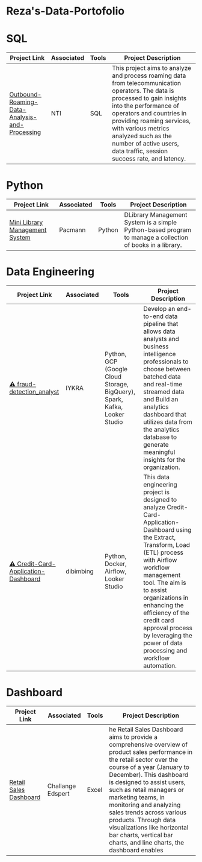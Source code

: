 # Reza's-Data-Portofolio

# SQL

| Project Link                                  | Associated | Tools                                           | Project Description                                                                                                                              |
|----------------------------------------------|------------|------------------------------------------------|--------------------------------------------------------------------------------------------------------------------------------------------------|
| [Outbound-Roaming-Data-Analysis-and-Processing](https://github.com/zareee12/Mini-Library-Management-System/tree/main) |NTI|SQL| This project aims to analyze and process roaming data from telecommunication operators. The data is processed to gain insights into the performance of operators and countries in providing roaming services, with various metrics analyzed such as the number of active users, data traffic, session success rate, and latency. |

# Python

| Project Link                                  | Associated | Tools                                           | Project Description                                                                                                                              |
|----------------------------------------------|------------|------------------------------------------------|--------------------------------------------------------------------------------------------------------------------------------------------------|
| [Mini Library Management System](https://github.com/zareee12/Mini-Library-Management-System/tree/main) | Pacmann | Python | DLibrary Management System is a simple Python-based program to manage a collection of books in a library. |

# Data Engineering

| Project Link                                  | Associated | Tools                                           | Project Description                                                                                                                              |
|----------------------------------------------|------------|------------------------------------------------|--------------------------------------------------------------------------------------------------------------------------------------------------|
| [⚠️ fraud-detection_analyst](https://github.com/zareee12/fraud-detection_analyst) | IYKRA | Python, GCP (Google Cloud Storage, BigQuery), Spark, Kafka, Looker Studio | Develop an end-to-end data pipeline that allows data analysts and business intelligence professionals to choose between batched data and real-time streamed data and Build an analytics dashboard that utilizes data from the analytics database to generate meaningful insights for the organization. |
| [⚠️ Credit-Card-Application-Dashboard](https://github.com/zareee12/Credit-Card-Application-Dashboard) | dibimbing | Python, Docker, Airflow, Looker Studio | This data engineering project is designed to analyze Credit-Card-Application-Dashboard using the Extract, Transform, Load (ETL) process with Airflow workflow management tool. The aim is to assist organizations in enhancing the efficiency of the credit card approval process by leveraging the power of data processing and workflow automation. |

# Dashboard
| Project Link                                  | Associated | Tools                                           | Project Description                                                                                                                              |
|----------------------------------------------|------------|------------------------------------------------|--------------------------------------------------------------------------------------------------------------------------------------------------|
| [Retail Sales Dashboard](https://docs.google.com/spreadsheets/d/1Prl-u4KZoZlAlFEZllfnYEuyrZOb0CxGZv2Hf9b35LI/edit?hl=id&gid=1053070746#gid=1053070746) | Challange Edspert | Excel | he Retail Sales Dashboard aims to provide a comprehensive overview of product sales performance in the retail sector over the course of a year (January to December). This dashboard is designed to assist users, such as retail managers or marketing teams, in monitoring and analyzing sales trends across various products. Through data visualizations like horizontal bar charts, vertical bar charts, and line charts, the dashboard enables |
